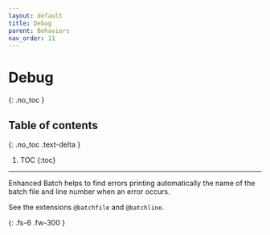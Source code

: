 ```yaml
---
layout: default
title: Debug
parent: Behaviors
nav_order: 11
---
```


# Debug
{: .no_toc }

## Table of contents
{: .no_toc .text-delta }

1. TOC
{:toc}

---

Enhanced Batch helps to find errors printing automatically the name of the batch file and line number when an error occurs.

See the extensions `@batchfile` and `@batchline`.

{: .fs-6 .fw-300 }
